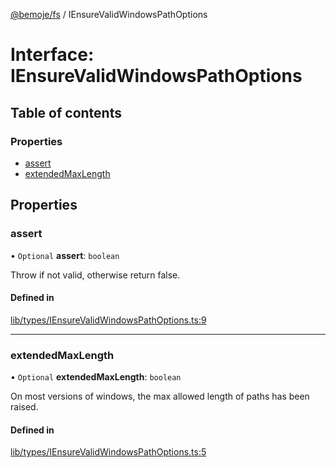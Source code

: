 [@bemoje/fs](https://github.com/bemoje/tsmono/blob/main/pkg/fs/docs/md/index.md) / IEnsureValidWindowsPathOptions

# Interface: IEnsureValidWindowsPathOptions

## Table of contents

### Properties

- [assert](https://github.com/bemoje/tsmono/blob/main/pkg/fs/docs/md/interfaces/IEnsureValidWindowsPathOptions.md#assert)
- [extendedMaxLength](https://github.com/bemoje/tsmono/blob/main/pkg/fs/docs/md/interfaces/IEnsureValidWindowsPathOptions.md#extendedmaxlength)

## Properties

### assert

• `Optional` **assert**: `boolean`

Throw if not valid, otherwise return false.

#### Defined in

[lib/types/IEnsureValidWindowsPathOptions.ts:9](https://github.com/bemoje/tsmono/blob/ad6c8c6/pkg/fs/src/lib/types/IEnsureValidWindowsPathOptions.ts#L9)

___

### extendedMaxLength

• `Optional` **extendedMaxLength**: `boolean`

On most versions of windows, the max allowed length of paths has been raised.

#### Defined in

[lib/types/IEnsureValidWindowsPathOptions.ts:5](https://github.com/bemoje/tsmono/blob/ad6c8c6/pkg/fs/src/lib/types/IEnsureValidWindowsPathOptions.ts#L5)
